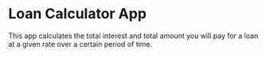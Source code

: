 # Loan Calculator App

This app calculates the total interest and total amount you will pay for a loan at a given rate over a certain period of time.